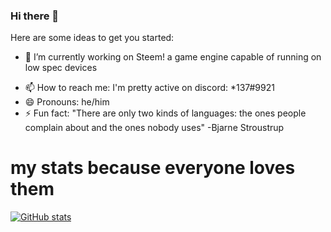 ### Hi there 👋


Here are some ideas to get you started:

- 🔭 I’m currently working on Steem! a game engine capable of running on low spec devices 
<!-- - 🌱 I’m currently learning ... 
- 👯 I’m looking to collaborate on ...
- 🤔 I’m looking for help with ...
- 💬 Ask me about ...
- -->
- 📫 How to reach me: I'm pretty active on discord: *137#9921
- 😄 Pronouns: he/him
- ⚡ Fun fact: "There are only two kinds of languages: the ones people complain about and the ones nobody uses" -Bjarne Stroustrup

# my stats because everyone loves them
[![GitHub stats](https://github-readme-stats.vercel.app/api?username=prestonf136)](https://github.com/anuraghazra/github-readme-stats)
